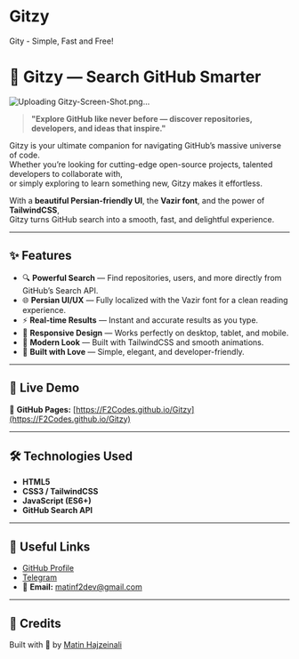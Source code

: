 # Gitzy
Gity - Simple, Fast and Free!
# 🌟 Gitzy — Search GitHub Smarter
![Uploading Gitzy-Screen-Shot.png…]()


> **"Explore GitHub like never before — discover repositories, developers, and ideas that inspire."**

Gitzy is your ultimate companion for navigating GitHub’s massive universe of code.  
Whether you’re looking for cutting-edge open-source projects, talented developers to collaborate with,  
or simply exploring to learn something new, Gitzy makes it effortless.

With a **beautiful Persian-friendly UI**, the **Vazir font**, and the power of **TailwindCSS**,  
Gitzy turns GitHub search into a smooth, fast, and delightful experience.

---

## ✨ Features

- 🔍 **Powerful Search** — Find repositories, users, and more directly from GitHub’s Search API.
- 🌐 **Persian UI/UX** — Fully localized with the Vazir font for a clean reading experience.
- ⚡ **Real-time Results** — Instant and accurate results as you type.
- 📱 **Responsive Design** — Works perfectly on desktop, tablet, and mobile.
- 🎨 **Modern Look** — Built with TailwindCSS and smooth animations.
- 💙 **Built with Love** — Simple, elegant, and developer-friendly.

---

## 🚀 Live Demo
🔗 **GitHub Pages:** [https://F2Codes.github.io/Gitzy](https://F2Codes.github.io/Gitzy)

---

## 🛠 Technologies Used
- **HTML5**
- **CSS3 / TailwindCSS**
- **JavaScript (ES6+)**
- **GitHub Search API**

---

## 🔗 Useful Links
- [GitHub Profile](https://github.com/F2Codes)
- [Telegram](https://t.me/MatinHajzeinali/)
- 📧 **Email:** matinf2dev@gmail.com

---

## 💙 Credits
Built with 💙 by [Matin Hajzeinali](https://github.com/F2Codes)
